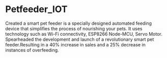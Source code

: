 # Petfeeder_IOT
Created a smart pet feeder is a specially designed automated feeding device that simplifies the process of nourishing your pets. It uses technology such as Wi-Fi connectivity, ESP8266 Node-MCU, Servo Motor.  Spearheaded the development and launch of a revolutionary smart pet feeder.Resulting in a 40% increase in sales and a 25% decrease in instances of overfeeding.
